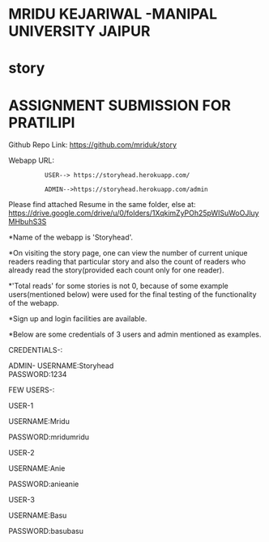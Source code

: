 # MRIDU KEJARIWAL -MANIPAL UNIVERSITY JAIPUR


# story
# ASSIGNMENT SUBMISSION FOR PRATILIPI  

Github Repo Link: https://github.com/mriduk/story

Webapp URL:  

              USER--> https://storyhead.herokuapp.com/

              ADMIN-->https://storyhead.herokuapp.com/admin
              
Please find attached Resume in the same folder, else at:
https://drive.google.com/drive/u/0/folders/1XqkimZyPOh25pWISuWoOJluyMHbuhS3S


*Name of the webapp is 'Storyhead'.

*On visiting the story page, one can view the number of current unique readers reading that particular story and also the count of readers who already read the story(provided each count only for one reader).

*'Total reads' for some stories is not 0, because of some example users(mentioned below) were used for the final testing of the functionality of the webapp.

*Sign up and login facilities are available.

*Below are some credentials of 3 users and admin mentioned as examples.


CREDENTIALS-:

ADMIN-     USERNAME:Storyhead  
            PASSWORD:1234

FEW USERS-:

USER-1

USERNAME:Mridu 

PASSWORD:mridumridu

USER-2

USERNAME:Anie 

PASSWORD:anieanie

USER-3

USERNAME:Basu

PASSWORD:basubasu

